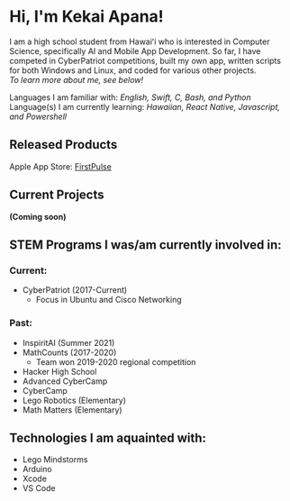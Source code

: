 # Hi, I'm Kekai Apana!

I am a high school student from Hawaiʻi who is interested in Computer Science, specifically AI and Mobile App Development. So far, I have competed in CyberPatriot competitions, built my own app, written scripts for both Windows and Linux, and coded for various other projects.  
*To learn more about me, see below!*  

Languages I am familiar with: *English, Swift, C, Bash, and Python*  
Language(s) I am currently learning: *Hawaiian, React Native, Javascript, and Powershell*

## Released Products

Apple App Store: [FirstPulse](https://sites.google.com/view/firstpulseapp/firstpulse)

## Current Projects

**(Coming soon)**

## STEM Programs I was/am currently involved in:

### Current:
- CyberPatriot (2017-Current)
  - Focus in Ubuntu and Cisco Networking

### Past:
- InspiritAI (Summer 2021)
- MathCounts (2017-2020)
  - Team won 2019-2020 regional competition
- Hacker High School
- Advanced CyberCamp
- CyberCamp
- Lego Robotics (Elementary)
- Math Matters (Elementary)

## Technologies I am aquainted with:
- Lego Mindstorms
- Arduino
- Xcode
- VS Code
